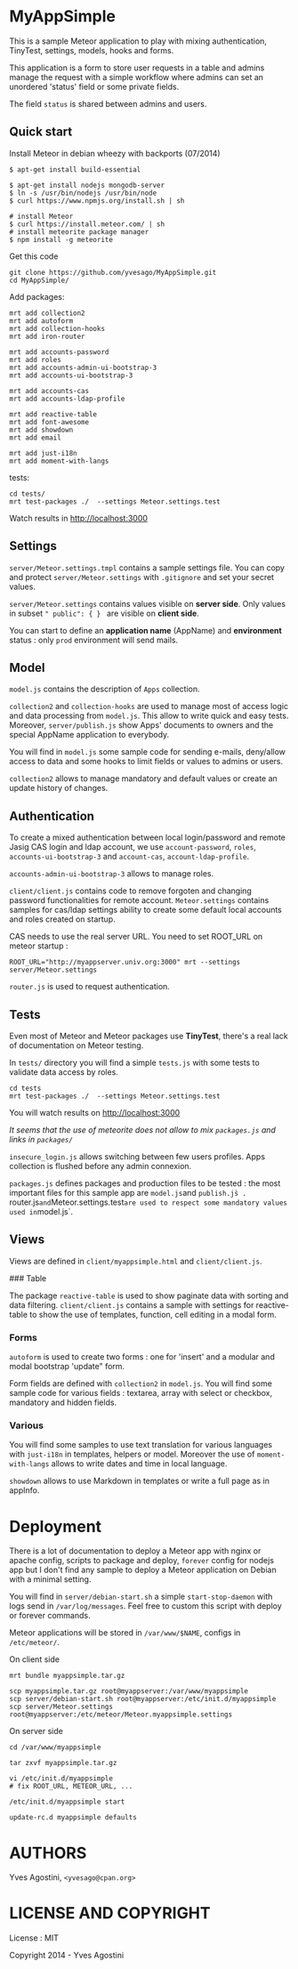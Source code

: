 # MyAppSimple

This is a sample Meteor application to play with mixing authentication, TinyTest, settings, models, hooks and forms.

This application is a form to store user requests in a table and admins manage the request with a simple workflow where admins can set an unordered 'status' field or some private fields.

The field `status` is shared between admins and users.

## Quick start

Install Meteor in debian wheezy with backports (07/2014)

```
$ apt-get install build-essential

$ apt-get install nodejs mongodb-server
$ ln -s /usr/bin/nodejs /usr/bin/node
$ curl https://www.npmjs.org/install.sh | sh

# install Meteor
$ curl https://install.meteor.com/ | sh
# install meteorite package manager
$ npm install -g meteorite
```

Get this code
```
git clone https://github.com/yvesago/MyAppSimple.git
cd MyAppSimple/
```


Add packages:
```
mrt add collection2
mrt add autoform
mrt add collection-hooks
mrt add iron-router

mrt add accounts-password
mrt add roles
mrt add accounts-admin-ui-bootstrap-3
mrt add accounts-ui-bootstrap-3

mrt add accounts-cas
mrt add accounts-ldap-profile

mrt add reactive-table
mrt add font-awesome
mrt add showdown
mrt add email

mrt add just-i18n
mrt add moment-with-langs
```

tests:
```
cd tests/
mrt test-packages ./  --settings Meteor.settings.test
```

Watch results in <http://localhost:3000>


## Settings

`server/Meteor.settings.tmpl` contains a sample settings file. You can copy and protect `server/Meteor.settings` with `.gitignore` and set your secret values.

`server/Meteor.settings` contains values visible on **server side**. Only values in subset `" public": { } ` are visible on **client side**.

You can start to define an **application name** (AppName) and **environment** status : only `prod` environment will send mails.



## Model

`model.js` contains the description of `Apps` collection.

`collection2` and `collection-hooks` are used to manage most of access logic and data processing from `model.js`. This allow to write quick and easy tests.  Moreover, `server/publish.js` show Apps' documents to owners and the special AppName application to everybody.

You will find in `model.js` some sample code for sending e-mails, deny/allow access to data and some hooks to limit fields or values to admins or users.

`collection2` allows to manage mandatory and default values or create an update history of changes.



## Authentication

To create a mixed authentication between local login/password and remote Jasig CAS login and ldap account, we use 
`account-password`,  `roles`,  `accounts-ui-bootstrap-3` and `account-cas`, `account-ldap-profile`.

`accounts-admin-ui-bootstrap-3` allows to manage roles.

`client/client.js` contains code to remove forgoten and changing password functionalities for remote account. `Meteor.settings` contains samples for cas/ldap settings ability to create some default local accounts and roles created on startup.

CAS needs to use the real server URL. You need to set ROOT_URL on meteor startup : 
```
ROOT_URL="http://myappserver.univ.org:3000" mrt --settings server/Meteor.settings
```

`router.js` is used to request authentication.

## Tests

Even most of Meteor and Meteor packages use **TinyTest**, there's a real lack of documentation on Meteor testing. 

In `tests/` directory you will find a simple `tests.js` with some tests to validate data access by roles.

```
cd tests
mrt test-packages ./  --settings Meteor.settings.test
```

You will watch results on <http://localhost:3000>

_It seems that the use of meteorite does not allow to mix `packages.js` and links in `packages/`_

`insecure_login.js` allows switching between few users profiles. Apps collection is flushed before any admin connexion.

`packages.js` defines packages and production files to be tested : the most important files for this sample app are `model.js`and `publish.js̀ . `router.js` and `Meteor.settings.test` are used to respect some mandatory values used in `model.js`.


## Views 

Views are defined in `client/myappsimple.html` and `client/client.js`.

### Table


The package `reactive-table` is used to show paginate data with sorting and data filtering. `client/client.js` contains a sample with settings for reactive-table to show the use of templates, function, cell editing in a modal form.

### Forms

`autoform` is used to create two forms : one for 'insert' and a modular and modal bootstrap 'update" form.

Form fields are defined with `collection2` in `model.js`. You will find some sample code for various fields : textarea,  array with select or checkbox, mandatory and hidden fields.

### Various

You will find some samples to use text translation for various languages with `just-i18n` in templates, helpers or model. Moreover the use of `moment-with-langs` allows to write dates and time in local language. 

`showdown` allows to use Markdown in templates or write a full page as in appInfo.

# Deployment

There is a lot of documentation to deploy a Meteor app with nginx or apache config, scripts to package and deploy, `forever` config for nodejs app but I don't find any sample to deploy a Meteor application on Debian with a minimal setting.

You will find in `server/debian-start.sh` a simple `start-stop-daemon` with logs send in `/var/log/messages`. Feel free to custom this script with deploy or forever commands.

Meteor applications will be stored in `/var/www/$NAME`, configs in `/etc/meteor/`.

On client side
```
mrt bundle myappsimple.tar.gz

scp myappsimple.tar.gz root@myappserver:/var/www/myappsimple
scp server/debian-start.sh root@myappserver:/etc/init.d/myappsimple
scp server/Meteor.settings root@myappserver:/etc/meteor/Meteor.myappsimple.settings
```

On server side
```
cd /var/www/myappsimple

tar zxvf myappsimple.tar.gz

vi /etc/init.d/myappsimple
# fix ROOT_URL, METEOR_URL, ...

/etc/init.d/myappsimple start

update-rc.d myappsimple defaults
```


# AUTHORS

Yves Agostini, `<yvesago@cpan.org>`

# LICENSE AND COPYRIGHT

License : MIT

Copyright 2014 - Yves Agostini 


